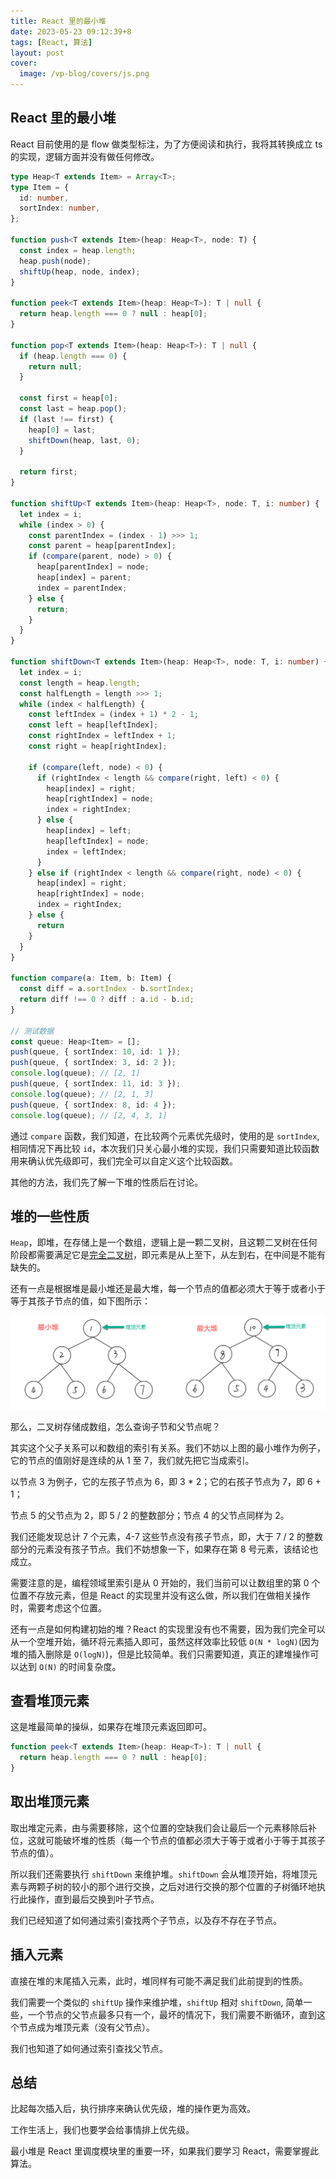 ```yaml
---
title: React 里的最小堆
date: 2023-05-23 09:12:39+8
tags: [React, 算法]
layout: post
cover:
  image: /vp-blog/covers/js.png
---
```


## React 里的最小堆

React 目前使用的是 flow 做类型标注，为了方便阅读和执行，我将其转换成立 ts 的实现，逻辑方面并没有做任何修改。

```typescript
type Heap<T extends Item> = Array<T>;
type Item = {
  id: number,
  sortIndex: number,
};

function push<T extends Item>(heap: Heap<T>, node: T) {
  const index = heap.length;
  heap.push(node);
  shiftUp(heap, node, index);
}

function peek<T extends Item>(heap: Heap<T>): T | null {
  return heap.length === 0 ? null : heap[0];
}

function pop<T extends Item>(heap: Heap<T>): T | null {
  if (heap.length === 0) {
    return null;
  }

  const first = heap[0];
  const last = heap.pop();
  if (last !== first) {
    heap[0] = last;
    shiftDown(heap, last, 0);
  }

  return first;
}

function shiftUp<T extends Item>(heap: Heap<T>, node: T, i: number) {
  let index = i;
  while (index > 0) {
    const parentIndex = (index - 1) >>> 1;
    const parent = heap[parentIndex];
    if (compare(parent, node) > 0) {
      heap[parentIndex] = node;
      heap[index] = parent;
      index = parentIndex;
    } else {
      return;
    }
  }
}

function shiftDown<T extends Item>(heap: Heap<T>, node: T, i: number) {
  let index = i;
  const length = heap.length;
  const halfLength = length >>> 1;
  while (index < halfLength) {
    const leftIndex = (index + 1) * 2 - 1;
    const left = heap[leftIndex];
    const rightIndex = leftIndex + 1;
    const right = heap[rightIndex];

    if (compare(left, node) < 0) {
      if (rightIndex < length && compare(right, left) < 0) {
        heap[index] = right;
        heap[rightIndex] = node;
        index = rightIndex;
      } else {
        heap[index] = left;
        heap[leftIndex] = node;
        index = leftIndex;
      }
    } else if (rightIndex < length && compare(right, node) < 0) {
      heap[index] = right;
      heap[rightIndex] = node;
      index = rightIndex;
    } else {
      return
    }
  }
}

function compare(a: Item, b: Item) {
  const diff = a.sortIndex - b.sortIndex;
  return diff !== 0 ? diff : a.id - b.id;
}

// 测试数据
const queue: Heap<Item> = [];
push(queue, { sortIndex: 10, id: 1 });
push(queue, { sortIndex: 3, id: 2 });
console.log(queue); // [2, 1]
push(queue, { sortIndex: 11, id: 3 });
console.log(queue); // [2, 1, 3]
push(queue, { sortIndex: 8, id: 4 });
console.log(queue); // [2, 4, 3, 1]
```

通过 `compare` 函数，我们知道，在比较两个元素优先级时，使用的是 `sortIndex`, 相同情况下再比较 `id`，本次我们只关心最小堆的实现，我们只需要知道比较函数用来确认优先级即可，我们完全可以自定义这个比较函数。

其他的方法，我们先了解一下堆的性质后在讨论。


## 堆的一些性质

`Heap`，即堆，在存储上是一个数组，逻辑上是一颗二叉树，且这颗二叉树在任何阶段都需要满足它是[完全二叉树](https://zh.wikipedia.org/wiki/%E4%BA%8C%E5%8F%89%E6%A0%91#%E5%AE%8C%E5%85%A8%E4%BA%8C%E5%8F%89%E6%A0%91)，即元素是从上至下，从左到右，在中间是不能有缺失的。

还有一点是根据堆是最小堆还是最大堆，每一个节点的值都必须大于等于或者小于等于其孩子节点的值，如下图所示：

![](/resources/2023-05/20.png)

那么，二叉树存储成数组，怎么查询子节和父节点呢？

其实这个父子关系可以和数组的索引有关系。我们不妨以上图的最小堆作为例子，它的节点的值刚好是连续的从 1 至 7，我们就先把它当成索引。

以节点 3 为例子，它的左孩子节点为 6，即 3 * 2；它的右孩子节点为 7，即 6 + 1；

节点 5 的父节点为 2，即 5 / 2 的整数部分；节点 4 的父节点同样为 2。

我们还能发现总计 7 个元素，4-7 这些节点没有孩子节点，即，大于 7 / 2 的整数部分的元素没有孩子节点。我们不妨想象一下，如果存在第 8 号元素，该结论也成立。

需要注意的是，编程领域里索引是从 0 开始的，我们当前可以让数组里的第 0 个位置不存放元素，但是 React 的实现里并没有这么做，所以我们在做相关操作时，需要考虑这个位置。

还有一点是如何构建初始的堆？React 的实现里没有也不需要，因为我们完全可以从一个空堆开始，循环将元素插入即可，虽然这样效率比较低 `O(N * logN)`(因为堆的插入删除是 `O(logN)`)，但是比较简单。我们只需要知道，真正的建堆操作可以达到 `O(N)` 的时间复杂度。


## 查看堆顶元素

这是堆最简单的操纵，如果存在堆顶元素返回即可。

```typescript
function peek<T extends Item>(heap: Heap<T>): T | null {
  return heap.length === 0 ? null : heap[0];
}
```


## 取出堆顶元素

取出堆定元素，由与需要移除，这个位置的空缺我们会让最后一个元素移除后补位，这就可能破坏堆的性质（每一个节点的值都必须大于等于或者小于等于其孩子节点的值）。

所以我们还需要执行 `shiftDown` 来维护堆。`shiftDown` 会从堆顶开始，将堆顶元素与两颗子树的较小的那个进行交换，之后对进行交换的那个位置的子树循环地执行此操作，直到最后交换到叶子节点。

我们已经知道了如何通过索引查找两个子节点，以及存不存在子节点。


## 插入元素

直接在堆的末尾插入元素，此时，堆同样有可能不满足我们此前提到的性质。

我们需要一个类似的 `shiftUp` 操作来维护堆，`shiftUp` 相对 `shiftDown`, 简单一些，一个节点的父节点最多只有一个，最坏的情况下，我们需要不断循环，直到这个节点成为堆顶元素（没有父节点）。

我们也知道了如何通过索引查找父节点。


## 总结

比起每次插入后，执行排序来确认优先级，堆的操作更为高效。

工作生活上，我们也要学会给事情排上优先级。

最小堆是 React 里调度模块里的重要一环，如果我们要学习 React，需要掌握此算法。
